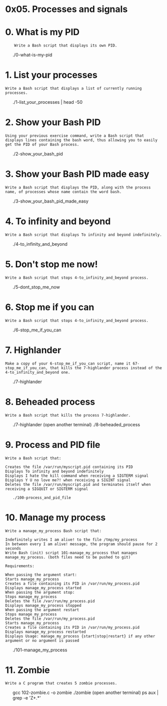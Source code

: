 # 0x05. Processes and signals

# 0. What is my PID


        Write a Bash script that displays its own PID.

<ul>
    ./0-what-is-my-pid
</ul>

# 1. List your processes

    Write a Bash script that displays a list of currently running processes.


<ul>
    ./1-list_your_processes | head -50
</ul>

# 2. Show your Bash PID

    Using your previous exercise command, write a Bash script that displays lines containing the bash word, thus allowing you to easily get the PID of your Bash process.

<ul>
    ./2-show_your_bash_pid
</ul>


# 3. Show your Bash PID made easy

    Write a Bash script that displays the PID, along with the process name, of processes whose name contain the word bash.

<ul>
    ./3-show_your_bash_pid_made_easy
</ul>

# 4. To infinity and beyond

    Write a Bash script that displays To infinity and beyond indefinitely.

<ul>
    ./4-to_infinity_and_beyond
</ul>

# 5. Don't stop me now!

    Write a Bash script that stops 4-to_infinity_and_beyond process.

<ul>
    ./5-dont_stop_me_now
</ul>

# 6. Stop me if you can

    Write a Bash script that stops 4-to_infinity_and_beyond process.


<ul>
    ./6-stop_me_if_you_can
</ul>

# 7. Highlander

    Make a copy of your 6-stop_me_if_you_can script, name it 67-stop_me_if_you_can, that kills the 7-highlander process instead of the 4-to_infinity_and_beyond one.

<ul>
    ./7-highlander
</ul>

# 8. Beheaded process


    Write a Bash script that kills the process 7-highlander.

<ul>
    ./7-highlander
    (open another terminal)
     ./8-beheaded_process
</ul>

# 9. Process and PID file


    Write a Bash script that:

    Creates the file /var/run/myscript.pid containing its PID
    Displays To infinity and beyond indefinitely
    Displays I hate the kill command when receiving a SIGTERM signal
    Displays Y U no love me?! when receiving a SIGINT signal
    Deletes the file /var/run/myscript.pid and terminates itself when receiving a SIGQUIT or SIGTERM signal

<ul>

    ./100-process_and_pid_file

</ul>

# 10. Manage my process


    Write a manage_my_process Bash script that:

    Indefinitely writes I am alive! to the file /tmp/my_process
    In between every I am alive! message, the program should pause for 2 seconds
    Write Bash (init) script 101-manage_my_process that manages manage_my_process. (both files need to be pushed to git)

    Requirements:

    When passing the argument start:
    Starts manage_my_process
    Creates a file containing its PID in /var/run/my_process.pid
    Displays manage_my_process started
    When passing the argument stop:
    Stops manage_my_process
    Deletes the file /var/run/my_process.pid
    Displays manage_my_process stopped
    When passing the argument restart
    Stops manage_my_process
    Deletes the file /var/run/my_process.pid
    Starts manage_my_process
    Creates a file containing its PID in /var/run/my_process.pid
    Displays manage_my_process restarted
    Displays Usage: manage_my_process {start|stop|restart} if any other argument or no argument is passed
    
<ul>
    ./101-manage_my_process
</ul>

# 11. Zombie


    Write a C program that creates 5 zombie processes.

<ul>
    gcc 102-zombie.c -o zombie
    ./zombie 
    (open another terminal)
    ps aux | grep -e 'Z+.*<defunct>'
</ul>

